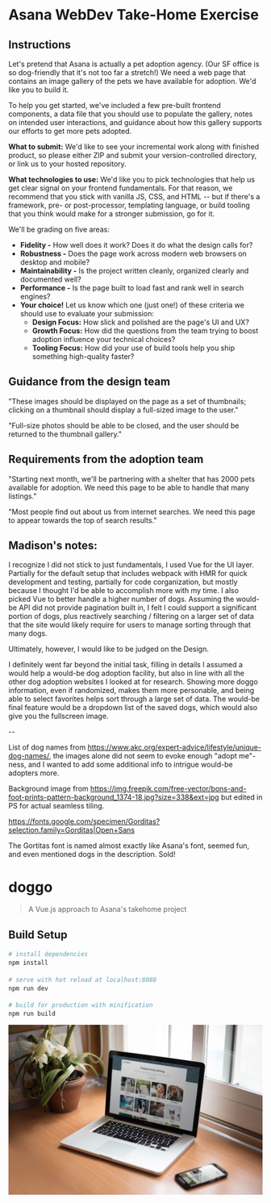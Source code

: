 # Asana WebDev Take-Home Exercise

## Instructions

Let's pretend that Asana is actually a pet adoption agency. (Our SF office is so dog-friendly that it's not too far a stretch!) We need a web page that contains an image gallery of the pets we have available for adoption. We'd like you to build it.

To help you get started, we've included a few pre-built frontend components, a data file that you should use to populate the gallery, notes on intended user interactions, and guidance about how this gallery supports our efforts to get more pets adopted.

**What to submit:** We'd like to see your incremental work along with finished product, so please either ZIP and submit your version-controlled directory, or link us to your hosted repository.

**What technologies to use:** We'd like you to pick technologies that help us get clear signal on your frontend fundamentals. For that reason, we recommend that you stick with vanilla JS, CSS, and HTML -- but if there's a framework, pre- or post-processor, templating language, or build tooling that you think would make for a stronger submission, go for it.

We'll be grading on five areas:
- **Fidelity -** How well does it work? Does it do what the design calls for?
- **Robustness -** Does the page work across modern web browsers on desktop and mobile?
- **Maintainability -** Is the project written cleanly, organized clearly and documented well?
- **Performance -** Is the page built to load fast and rank well in search engines?
- **Your choice!** Let us know which one (just one!) of these criteria we should use to evaluate your submission:
  - **Design Focus:** How slick and polished are the page's UI and UX?
  - **Growth Focus:** How did the questions from the team trying to boost adoption influence your technical choices?
  - **Tooling Focus:** How did your use of build tools help you ship something high-quality faster?

## Guidance from the design team

"These images should be displayed on the page as a set of thumbnails; clicking on a thumbnail should display a full-sized image to the user."

"Full-size photos should be able to be closed, and the user should be returned to the thumbnail gallery."

## Requirements from the adoption team

"Starting next month, we'll be partnering with a shelter that has 2000 pets available for adoption. We need this page to be able to handle that many listings."

"Most people find out about us from internet searches. We need this page to appear towards the top of search results."

## Madison's notes:

I recognize I did not stick to just fundamentals, I used Vue for the UI layer. Partially for the default setup that includes webpack with HMR for quick development and testing, partially for code corganization, but mostly because I thought I'd be able to accomplish more with my time. I also picked Vue to better handle a higher number of dogs. Assuming the would-be API did not provide pagination built in, I felt I could support a significant portion of dogs, plus reactively searching / filtering on a larger set of data that the site would likely require for users to manage sorting through that many dogs.

Ultimately, however, I would like to be judged on the Design.

I definitely went far beyond the initial task, filling in details I assumed a would help a would-be dog adoption facility, but also in line with all the other dog adoption websites I looked at for research. Showing more doggo information, even if randomized, makes them more personable, and being able to select favorites helps sort through a large set of data. The would-be final feature would be a dropdown list of the saved dogs, which would also give you the fullscreen image.

--

List of dog names from https://www.akc.org/expert-advice/lifestyle/unique-dog-names/, the images alone did not seem to evoke enough "adopt me"-ness, and I wanted to add some additional info to intrigue would-be adopters more.

Background image from https://img.freepik.com/free-vector/bons-and-foot-prints-pattern-background_1374-18.jpg?size=338&ext=jpg but edited in PS for actual seamless tiling.

https://fonts.google.com/specimen/Gorditas?selection.family=Gorditas|Open+Sans

The Gortitas font is named almost exactly like Asana's font, seemed fun, and even mentioned dogs in the description. Sold!

# doggo

> A Vue.js approach to Asana's takehome project

## Build Setup

``` bash
# install dependencies
npm install

# serve with hot reload at localhost:8080
npm run dev

# build for production with minification
npm run build
```

![Screenshot](static/showcase.jpg)
